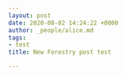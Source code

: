 ```yaml
---
layout: post
date: 2020-08-02 14:24:22 +0000
author: _people/alice.md
tags:
- test
title: New Forestry post test

---
```

